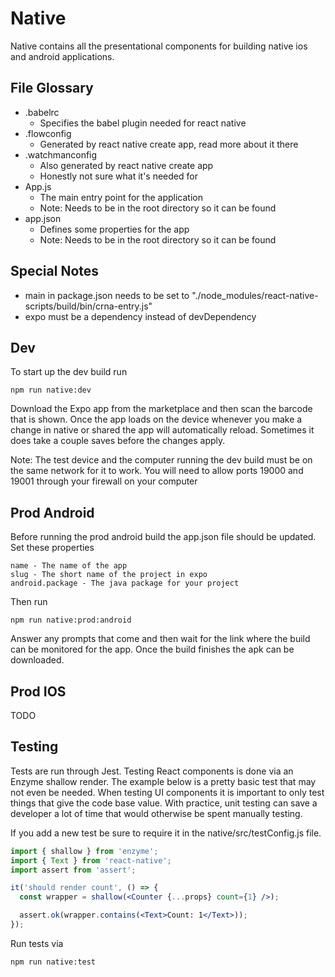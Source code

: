 # Native
Native contains all the presentational components for building native ios and android applications.



## File Glossary
* .babelrc
  * Specifies the babel plugin needed for react native
* .flowconfig
  * Generated by react native create app, read more about it there
* .watchmanconfig
  * Also generated by react native create app
  * Honestly not sure what it's needed for
* App.js
  * The main entry point for the application
  * Note: Needs to be in the root directory so it can be found
* app.json
  * Defines some properties for the app
  * Note: Needs to be in the root directory so it can be found



## Special Notes
* main in package.json needs to be set to "./node_modules/react-native-scripts/build/bin/crna-entry.js"
* expo must be a dependency instead of devDependency



## Dev
To start up the dev build run
```
npm run native:dev
```
Download the Expo app from the marketplace and then scan the barcode that is shown. Once the app loads on the device whenever you make a change in native or shared the app will automatically reload. Sometimes it does take a couple saves before the changes apply.

Note: The test device and the computer running the dev build must be on the same network for it to work. You will need to allow ports 19000 and 19001 through your firewall on your computer



## Prod Android
Before running the prod android build the app.json file should be updated. Set these properties

    name - The name of the app
    slug - The short name of the project in expo
    android.package - The java package for your project

Then run
```
npm run native:prod:android
```
Answer any prompts that come and then wait for the link where the build can be monitored for the app. Once the build finishes the apk can be downloaded.



## Prod IOS
TODO



## Testing
Tests are run through Jest. Testing React components is done via an Enzyme shallow render. The example below is a pretty basic test that may not even be needed. When testing UI components it is important to only test things that give the code base value. With practice, unit testing can save a developer a lot of time that would otherwise be spent manually testing.

If you add a new test be sure to require it in the native/src/testConfig.js file.


```jsx
import { shallow } from 'enzyme';
import { Text } from 'react-native';
import assert from 'assert';

it('should render count', () => {
  const wrapper = shallow(<Counter {...props} count={1} />);

  assert.ok(wrapper.contains(<Text>Count: 1</Text>));
});
```

Run tests via
```
npm run native:test
```
